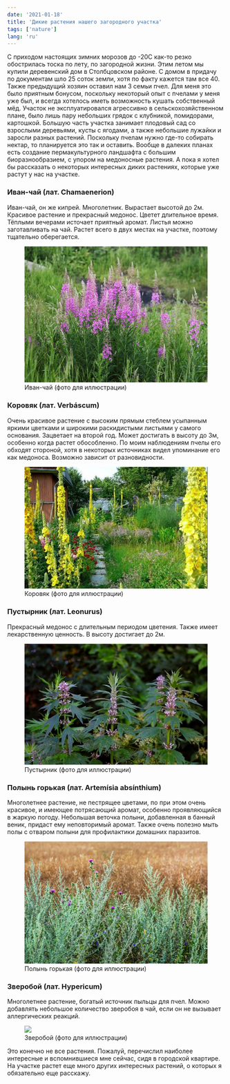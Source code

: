```yaml
---
date: '2021-01-18'
title: 'Дикие растения нашего загородного участка'
tags: ['nature']
lang: 'ru'
---
```


С приходом настоящих зимних морозов до -20С как-то резко обострилась тоска по лету, по загородной жизни. Этим летом мы купили деревенский дом в Столбцовском районе. С домом в придачу по документам шло 25 соток земли, хотя по факту кажется там все 40. Также предыдущий хозяин оставил нам 3 семьи пчел. Для меня это было приятным бонусом, поскольку некоторый опыт с пчелами у меня уже был, и всегда хотелось иметь возможность кушать собственный мёд. Участок не эксплуатировался агрессивно в сельскохозяйственном плане, было лишь пару небольших грядок с клубникой, помидорами, картошкой. Большую часть участка занимает плодовый сад со взрослыми деревьями, кусты с ягодами, а также небольшие лужайки и заросли разных растений. Поскольку пчелам нужно где-то собирать нектар, то планируется это так и оставить. Вообще в далеких планах есть создание пермакультурного ландшафта с большим биоразнообразием, с упором на медоносные растения. А пока я хотел бы рассказать о некоторых интересных диких растениях, которые уже растут у нас на участке.

### Иван-чай (лат. Chamaenerion)

Иван-чай, он же кипрей. Многолетник. Вырастает высотой до 2м. Красивое растение и прекрасный медонос. Цветет длительное время. Тёплыми вечерами источает приятный аромат. Листья можно заготавливать на чай. Растет всего в двух местах на участке, поэтому тщательно оберегается.

<figure>
  <img src="./images/ivan_chai.jpg">
  <figcaption>Иван-чай (фото для иллюстрации)</figcaption>
</figure>

### Коровяк (лат. Verbáscum)

Очень красивое растение с высоким прямым стеблем усыпанным яркими цветками и широкими раскидистыми листьями у самого основания. Зацветает на второй год. Может достигать в высоту до 3м, особенно когда растет обособленно. По моим наблюдениям пчелы его обходят стороной, хотя в некоторых источниках видел упоминание его как медоноса. Возможно зависит от разновидности.

<figure>
  <img src="./images/verbascum.jpg">
  <figcaption>Коровяк (фото для иллюстрации)</figcaption>
</figure>

### Пустырник (лат. Leonurus)

Прекрасный медонос с длительным периодом цветения. Также имеет лекарственную ценность. В высоту достигает до 2м.

<figure>
  <img src="./images/pystyrnik.jpg">
  <figcaption>Пустырник (фото для иллюстрации)</figcaption>
</figure>

### Полынь горькая (лат. Artemísia absínthium)

Многолетнее растение, не пестрящее цветами, по при этом очень красивое, и имеющее потрясающий аромат, особенно проявляющийся в жаркую погоду. Небольшая веточка полыни, добавленная в банный веник, придаст ему неповторимый аромат. Также очень полезно мыть полы с отваром полыни для профилактики домашних паразитов.

<figure>
  <img src="./images/polyn.jpg">
  <figcaption>Полынь горькая (фото для иллюстрации)</figcaption>
</figure>

### Зверобой (лат. Hypericum)

Многолетнее растение, богатый источник пыльцы для пчел. Можно добавлять небольшое количество зверобоя в чай, если он не вызывает аллергических реакций.

<figure>
  <img src="./images/zveroboi.jpg">
  <figcaption>Зверобой (фото для иллюстрации)</figcaption>
</figure>

Это конечно не все растения. Пожалуй, перечислил наиболее интересные и вспомнившиеся мне сейчас, сидя в городской квартире. На участке растет еще много других интересных растений, о которых я обязательно еще расскажу.
